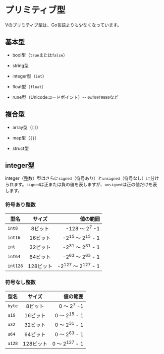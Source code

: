 # プリミティブ型

Vのプリミティブ型は、Go言語よりも少なくなっています。

## 基本型

- bool型（`true`または`false`）

- string型

- integer型（`int`）

- float型（`float`）

- rune型（Unicodeコードポイント）-- `0xf09f9880`など

## 複合型

- array型（`[]`）

- map型（`{}`）

- struct型

## integer型

integer（整数）型はさらに`signed`（符号あり）と`unsigned`（符号なし）に分けられます。`signed`は正または負の値を表しますが、`unsigned`は正の値だけを表します。

### 符号あり整数

| 型名      |   サイズ  |                                 値の範囲 |
| -------- | :------: | --------------------------------------:|
| `int8`   |  8ビット  |             -128 〜 2<sup>7</sup> -1    |
| `int16`  | 16ビット  |  -2<sup>15</sup> 〜 2<sup>15</sup> - 1  |
| `int`    | 32ビット  |  -2<sup>31</sup> 〜 2<sup>31</sup> - 1  |
| `int64`  | 64ビット  |  -2<sup>63</sup> 〜 2<sup>63</sup> - 1  |
| `int128` | 128ビット | -2<sup>127</sup> 〜 2<sup>127</sup> - 1 |

### 符号なし整数

| 型名   |   サイズ   |                  値の範囲 |
| ------ | :------: | -----------------------: |
| `byte` |  8ビット  |  0 〜 2<sup>7</sup> -1   |
| `u16`  | 16ビット  |  0 〜 2<sup>15</sup> - 1 |
| `u32`  | 32ビット  |  0 〜 2<sup>31</sup> - 1 |
| `u64`  | 64ビット  |  0 〜 2<sup>63</sup> - 1 |
| `u128` | 128ビット |  0 〜 2<sup>127</sup> - 1|
